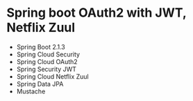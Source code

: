  # Spring boot OAuth2 with JWT, Netflix Zuul 

- Spring Boot 2.1.3
- Spring Cloud Security
- Spring Cloud OAuth2
- Spring Security JWT
- Spring Cloud Netflix Zuul
- Spring Data JPA
- Mustache
